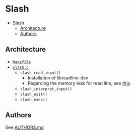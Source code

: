 # Slash

- [Slash](#slash)
  - [Architecture](#architecture)
  - [Authors](#authors)

## Architecture
* [`Makefile`](Makefile)
* [`slash.c`](slash.c)
  * `slash_read_input()`
    * Installation of libreadline-dev
    * Regarding the memory leak for read line, see [this](https://stackoverflow.com/questions/55196451/gnu-readline-enormous-memory-**leak**).
  * `slash_interpret_input()`
  * `slash_exit()`
  * `slash_exec()`

## Authors
See [AUTHORS.md](AUTHORS.md)
